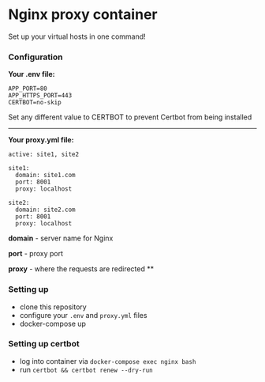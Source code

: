 
# Nginx proxy container

Set up your virtual hosts in one command!

### Configuration

**Your .env file:**

    APP_PORT=80
    APP_HTTPS_PORT=443
    CERTBOT=no-skip

Set any different value to CERTBOT to prevent Certbot from being installed

<hr>

**Your proxy.yml file:**

    active: site1, site2
    
    site1:
      domain: site1.com
      port: 8001
      proxy: localhost
      
    site2:
      domain: site2.com
      port: 8001
      proxy: localhost
      

**domain** - server name for Nginx

**port** - proxy port

**proxy** - where the requests are redirected
** 

### Setting up

- clone this repository
- configure your `.env` and `proxy.yml` files
- docker-compose up

### Setting up certbot

- log into container via `docker-compose exec nginx bash`
- run `certbot && certbot renew --dry-run`